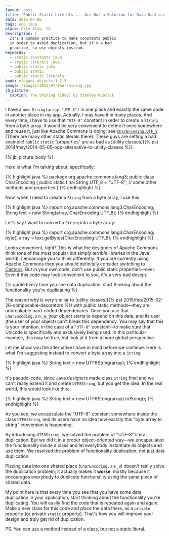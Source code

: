 ```yaml
---
layout: post
title: "Public Static Literals ... Are Not a Solution for Data Duplication"
date: 2015-07-06
tags: oop java
place: Palo Alto, CA
description: |
  It's a common practice to make constants public
  in order to avoid duplication, but it's a bad
  practice, so use objects instead.
keywords:
  - static constants java
  - static literals java
  - public static java
  - public static
  - public static literals
book: elegant-objects-1 2.5
image: /images/2015/07/the-shining.jpg
jb_picture:
  caption: The Shining (1980) by Stanley Kubrick
---
```


I have a `new String(array,"UTF-8")` in one place and exactly
the same code in another place in my app. Actually, I may have
it in many places. And every time, I have to use that `"UTF-8"` constant
in order to create a `String` from a byte array. It would be very
convenient to define it once somewhere and reuse it, just like Apache Commons
is doing; see [`CharEncoding.UTF_8`](https://commons.apache.org/proper/commons-lang/javadocs/api-2.6/org/apache/commons/lang/CharEncoding.html#UTF_8)
(There are many other static literals there).
These guys are setting a bad example! `public` `static`
"properties" are as bad as
[utility classes]({% pst 2014/may/2014-05-05-oop-alternative-to-utility-classes %}).

<!--more-->

{% jb_picture_body %}

Here is what I'm talking about, specifically:

{% highlight java %}
package org.apache.commons.lang3;
public class CharEncoding {
  public static final String UTF_8 = "UTF-8";
  // some other methods and properties
}
{% endhighlight %}

Now, when I need to create a `String` from a byte array, I use this:

{% highlight java %}
import org.apache.commons.lang3.CharEncoding;
String text = new String(array, CharEncoding.UTF_8);
{% endhighlight %}

Let's say I want to convert a `String` into a byte array:

{% highlight java %}
import org.apache.commons.lang3.CharEncoding;
byte[] array = text.getBytes(CharEncoding.UTF_8);
{% endhighlight %}

Looks convenient, right? This is what the designers of Apache Commons think
(one of the most popular but simply _terrible_ libraries
in the Java world). I encourage you to think differently.
If you are currently using Apache Commons then you should definitely consider
switching to [Cactoos](http://www.cactoos.org/). But in your own code, don't use public
static properties&mdash;ever. Even if this code may look convenient to you,
it's a very bad design.

{% quote Every time you see data duplication, start thinking about the functionality you're duplicating %}

The reason why is very similar to
[utility classes]({% pst 2015/feb/2015-02-26-composable-decorators %})
with public static
methods&mdash;they are unbreakable hard-coded dependencies. Once you
use that `CharEncoding.UTF_8`, your object starts to depend on this
data, and its user (the user of your object) can't break this dependency. You may say that
this is your intention, in the case of a `"UTF-8"` constant&mdash;to make
sure that Unicode is specifically and exclusively being used. In this particular
example, this may be true, but look at it from a more global perspective.

Let me show you the alternative I have in mind before we continue.
Here is what I'm suggesting instead to convert a byte array
into a `String`:

{% highlight java %}
String text = new UTF8String(array);
{% endhighlight %}

It's pseudo-code, since Java designers made class `String` final and we
can't really extend it and create `UTF8String`, but you get the idea. In the real
world, this would look like this:

{% highlight java %}
String text = new UTF8String(array).toString();
{% endhighlight %}

As you see, we encapsulate the "UTF-8" constant somewhere inside the class
`UTF8String`, and its users have no idea how exactly this "byte array to string"
conversion is happening.

By introducing `UTF8String`, we solved the problem of "UTF-8"
literal duplication. But we did it in a proper object-oriented way&mdash;we encapsulated the functionality inside a class and let everybody
instantiate its objects and use them. We resolved the problem of functionality
duplication, not just data duplication.

Placing data into one shared place (`CharEncoding.UTF_8`)
doesn't really solve the duplication problem; it actually makes it **worse**, mostly
because it encourages everybody to duplicate functionality using the same
piece of shared data.

My point here is that every time you see that you have some data duplication
in your application, start thinking about the functionality you're duplicating.
You will easily find the code that is repeated again and again. Make a new
class for this code and place the data there, as a `private` property (or private
`static` property). That's how you will improve your design and truly get rid
of duplication.

PS. You can use a method instead of a class, but not a static literal.
